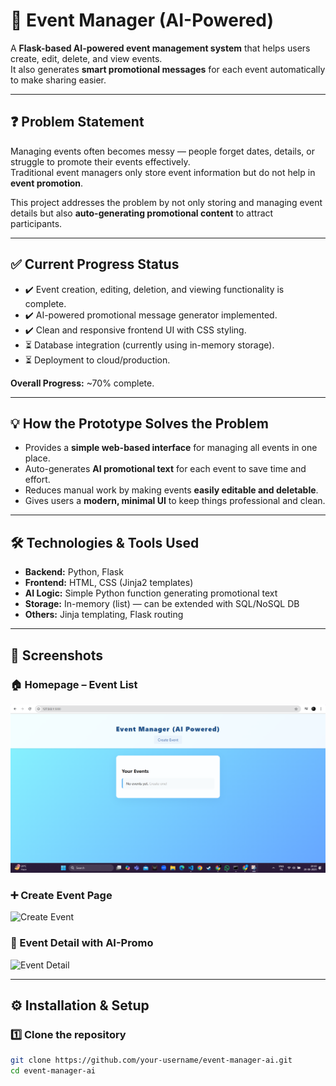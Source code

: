 # 🚀 Event Manager (AI-Powered)

A **Flask-based AI-powered event management system** that helps users create, edit, delete, and view events.  
It also generates **smart promotional messages** for each event automatically to make sharing easier.  

---

## ❓ Problem Statement
Managing events often becomes messy — people forget dates, details, or struggle to promote their events effectively.  
Traditional event managers only store event information but do not help in **event promotion**.  

This project addresses the problem by not only storing and managing event details but also **auto-generating promotional content** to attract participants.

---

## ✅ Current Progress Status
- ✔️ Event creation, editing, deletion, and viewing functionality is complete.  
- ✔️ AI-powered promotional message generator implemented.  
- ✔️ Clean and responsive frontend UI with CSS styling.  
- ⏳ Database integration (currently using in-memory storage).  
- ⏳ Deployment to cloud/production.  

**Overall Progress:** ~70% complete.  

---

## 💡 How the Prototype Solves the Problem
- Provides a **simple web-based interface** for managing all events in one place.  
- Auto-generates **AI promotional text** for each event to save time and effort.  
- Reduces manual work by making events **easily editable and deletable**.  
- Gives users a **modern, minimal UI** to keep things professional and clean.  

---

## 🛠️ Technologies & Tools Used
- **Backend:** Python, Flask  
- **Frontend:** HTML, CSS (Jinja2 templates)  
- **AI Logic:** Simple Python function generating promotional text  
- **Storage:** In-memory (list) — can be extended with SQL/NoSQL DB  
- **Others:** Jinja templating, Flask routing  

---

## 📸 Screenshots

### 🏠 Homepage – Event List
![Homepage](screenshots/homepage.png)

### ➕ Create Event Page
![Create Event](screenshots/create_event.png)

### 📄 Event Detail with AI-Promo
![Event Detail](screenshots/event_detail.png)

---

## ⚙️ Installation & Setup

### 1️⃣ Clone the repository
```bash
git clone https://github.com/your-username/event-manager-ai.git
cd event-manager-ai
